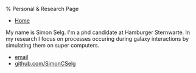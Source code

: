 % Personal & Research Page

<nav>
<ul>
	<li><a href="/">Home</a></li>
</ul>
</nav>

My name is Simon Selg. I'm a phd candidate at Hamburger Sternwarte. In my research
I focus on processes occuring during galaxy interactions by simulating them on 
super computers. 

<footer>
<ul>
	<li><a href="mailto:selg.simon@googlemail.com">email</a></li>
	<li><a href="https://github.com/SimonCSelg">github.com/SimonCSelg</a></li>
</ul>
</footer>
